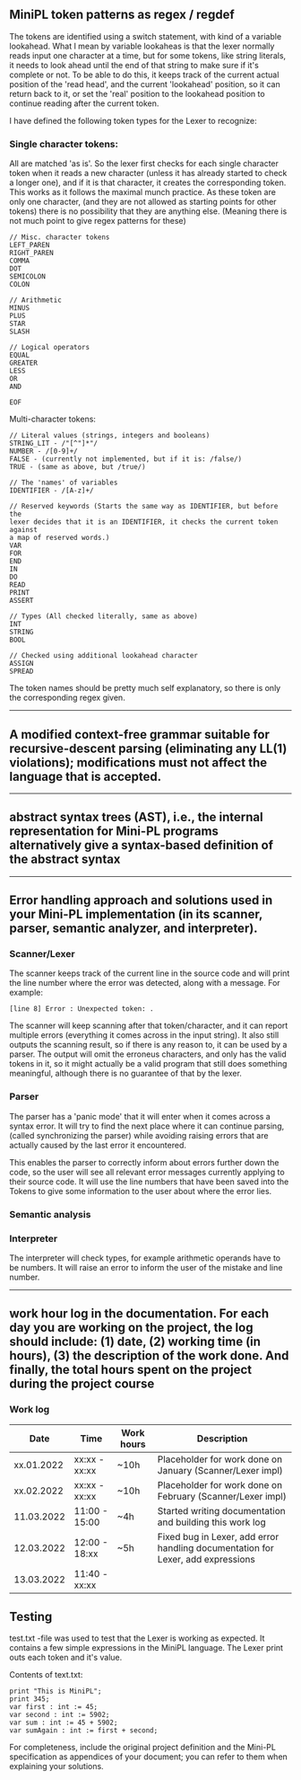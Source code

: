 ## MiniPL token patterns as regex / regdef

The tokens are identified using a switch statement, with kind of a variable
lookahead. What I mean by variable lookaheas is that the lexer normally reads
input one character at a time, but for some tokens, like string literals, it 
needs to look ahead until the end of that string to make sure if it's complete 
or not. To be able to do this, it keeps track of the current actual position of 
the 'read head', and the current 'lookahead' position, so it can return back to 
it, or set the 'real' position to the lookahead position to continue reading 
after the current token.

I have defined the following token types for the Lexer to recognize:

### Single character tokens:

All are matched 'as is'. So the lexer first checks
for each single character token when it reads a new character (unless it has
already started to check a longer one), and if it is that character, it 
creates the corresponding token.
This works as it follows the maximal munch practice. As these token are only
one character, (and they are not allowed as starting points for other
tokens) there is no possibility that they are anything else.
(Meaning there is not much point to give regex patterns for these)

    // Misc. character tokens
    LEFT_PAREN
    RIGHT_PAREN
    COMMA
    DOT
    SEMICOLON
    COLON
        
    // Arithmetic
    MINUS
    PLUS
    STAR
    SLASH

    // Logical operators
    EQUAL
    GREATER
    LESS
    OR
    AND

    EOF

Multi-character tokens:

    // Literal values (strings, integers and booleans)
    STRING_LIT - /"[^"]*"/
    NUMBER - /[0-9]+/
    FALSE - (currently not implemented, but if it is: /false/)
    TRUE - (same as above, but /true/)

    // The 'names' of variables
    IDENTIFIER - /[A-z]+/

    // Reserved keywords (Starts the same way as IDENTIFIER, but before the 
    lexer decides that it is an IDENTIFIER, it checks the current token against
    a map of reserved words.)
    VAR
    FOR
    END
    IN
    DO
    READ
    PRINT
    ASSERT

    // Types (All checked literally, same as above)
    INT
    STRING
    BOOL

    // Checked using additional lookahead character
    ASSIGN
    SPREAD

The token names should be pretty much self explanatory, so there is only the 
corresponding regex given.

------------

## A modified context-free grammar suitable for recursive-descent parsing (eliminating any LL(1) violations); modifications must not affect the language that is accepted.

----------

## abstract syntax trees (AST), i.e., the internal representation for Mini-PL programs alternatively give a syntax-based definition of the abstract syntax

----------

## Error handling approach and solutions used in your Mini-PL implementation (in its scanner, parser, semantic analyzer, and interpreter).

### Scanner/Lexer

The scanner keeps track of the current line in the source code and  will print 
the line number where the error was detected, along with a message.
For example:

    [line 8] Error : Unexpected token: .

The scanner will keep scanning after that token/character, and it can report 
multiple errors (everything it comes across in the input string). It also still 
outputs the scanning result, so if there is any reason to, it can be used by a 
parser. The output will omit the erroneus characters, and only has the valid 
tokens in it, so it might actually be a valid program that still does something 
meaningful, although there is no guarantee of that by the lexer.

### Parser

The parser has a 'panic mode' that it will enter when it comes across a syntax
error. It will try to find the next place where it can continue parsing, (called
synchronizing the parser) while avoiding raising errors that are actually caused 
by the last error it encountered.

This enables the parser to correctly inform about errors further down the code, 
so the user will see all relevant error messages currently applying to their 
source code. It will use the line numbers that have been saved into the Tokens 
to give some information to the user about where the error lies.

### Semantic analysis

### Interpreter

The interpreter will check types, for example arithmetic operands have to be 
numbers. It will raise an error to inform the user of the mistake and line 
number.

--------------

## work hour log in the documentation. For each day you are working on the project, the log should include: (1) date, (2) working time (in hours), (3) the description of the work done. And finally, the total hours spent on the project during the project course

### Work log

| Date       | Time          | Work hours | Description                                                                     |
| ---------- | ------------- | ---------- | ------------------------------------------------------------------------------- |
| xx.01.2022 | xx:xx - xx:xx | ~10h       | Placeholder for work done on January (Scanner/Lexer impl)                       |
| xx.02.2022 | xx:xx - xx:xx | ~10h       | Placeholder for work done on February (Scanner/Lexer impl)                      |
| 11.03.2022 | 11:00 - 15:00 | ~4h        | Started writing documentation and building this work log                        |
| 12.03.2022 | 12:00 - 18:xx | ~5h        | Fixed bug in Lexer, add error handling documentation for Lexer, add expressions |
| 13.03.2022 | 11:40 - xx:xx |            |                                                                                 |

## Testing

test.txt -file was used to test that the Lexer is working as expected.
It contains a few simple expressions in the MiniPL language.
The Lexer print outs each token and it's value.

Contents of text.txt:

    print "This is MiniPL";
    print 345;
    var first : int := 45;
    var second : int := 5902;
    var sum : int := 45 + 5902;
    var sumAgain : int := first + second;



For completeness, include the original project definition and the Mini-PL specification as
appendices of your document; you can refer to them when explaining your solutions. 